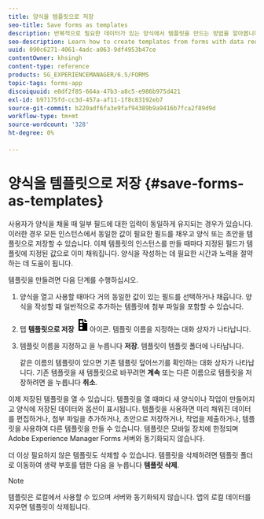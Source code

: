```yaml
---
title: 양식을 템플릿으로 저장
seo-title: Save forms as templates
description: 반복적으로 필요한 데이터가 있는 양식에서 템플릿을 만드는 방법을 알아봅니다.
seo-description: Learn how to create templates from forms with data required repeatedly.
uuid: 090c6271-4061-4adc-a063-9df4953b47ce
contentOwner: khsingh
content-type: reference
products: SG_EXPERIENCEMANAGER/6.5/FORMS
topic-tags: forms-app
discoiquuid: e0df2f85-664a-47b3-a8c5-e986b975d421
exl-id: b97175fd-cc3d-457a-af11-1f8c83192eb7
source-git-commit: b220adf6fa3e9faf94389b9a9416b7fca2f89d9d
workflow-type: tm+mt
source-wordcount: '328'
ht-degree: 0%

---
```


# 양식을 템플릿으로 저장 {#save-forms-as-templates}

사용자가 양식을 채울 때 일부 필드에 대한 입력이 동일하게 유지되는 경우가 있습니다. 이러한 경우 모든 인스턴스에서 동일한 값이 필요한 필드를 채우고 양식 또는 초안을 템플릿으로 저장할 수 있습니다. 이제 템플릿의 인스턴스를 만들 때마다 지정된 필드가 템플릿에 지정된 값으로 이미 채워집니다. 양식을 작성하는 데 필요한 시간과 노력을 절약하는 데 도움이 됩니다.

템플릿을 만들려면 다음 단계를 수행하십시오.

1. 양식을 열고 사용할 때마다 거의 동일한 값이 있는 필드를 선택하거나 채웁니다. 양식을 작성할 때 일반적으로 추가하는 템플릿에 첨부 파일을 포함할 수 있습니다.
1. 탭 **템플릿으로 저장** ![save_as_template](assets/save_as_template.png)아이콘. 템플릿 이름을 지정하는 대화 상자가 나타납니다.
1. 템플릿 이름을 지정하고 을 누릅니다 **저장**. 템플릿이 템플릿 폴더에 나타납니다.

   같은 이름의 템플릿이 있으면 기존 템플릿 덮어쓰기를 확인하는 대화 상자가 나타납니다. 기존 템플릿을 새 템플릿으로 바꾸려면 **계속** 또는 다른 이름으로 템플릿을 저장하려면 을 누릅니다 **취소**.

이제 저장된 템플릿을 열 수 있습니다. 템플릿을 열 때마다 새 양식이나 작업이 만들어지고 양식에 저장된 데이터와 옵션이 표시됩니다. 템플릿을 사용하면 미리 채워진 데이터를 편집하거나, 첨부 파일을 추가하거나, 초안으로 저장하거나, 작업을 제출하거나, 템플릿을 사용하여 다른 템플릿을 만들 수 있습니다. 템플릿은 모바일 장치에 한정되며 Adobe Experience Manager Forms 서버와 동기화되지 않습니다.

더 이상 필요하지 않은 템플릿도 삭제할 수 있습니다. 템플릿을 삭제하려면 템플릿 폴더로 이동하여 생략 부호를 탭한 다음 을 누릅니다 **템플릿 삭제**.

>[!NOTE]
>
>템플릿은 로컬에서 사용할 수 있으며 서버와 동기화되지 않습니다. 앱의 로컬 데이터를 지우면 템플릿이 삭제됩니다.
